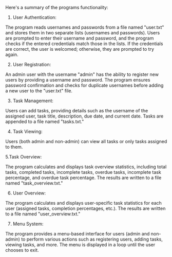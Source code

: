 Here's a summary of the programs functionality:

1. User Authentication:

The program reads usernames and passwords from a file named "user.txt" and stores them in two separate lists (usernames and passwords).
Users are prompted to enter their username and password, and the program checks if the entered credentials match those in the lists.
If the credentials are correct, the user is welcomed; otherwise, they are prompted to try again.

2. User Registration:

An admin user with the username "admin" has the ability to register new users by providing a username and password.
The program ensures password confirmation and checks for duplicate usernames before adding a new user to the "user.txt" file.

3. Task Management:

Users can add tasks, providing details such as the username of the assigned user, task title, description, due date, and current date.
Tasks are appended to a file named "tasks.txt."

4. Task Viewing:

Users (both admin and non-admin) can view all tasks or only tasks assigned to them.

5.Task Overview:

The program calculates and displays task overview statistics, including total tasks, completed tasks, incomplete tasks, overdue tasks, incomplete task percentage, and overdue task percentage.
The results are written to a file named "task_overview.txt."

6. User Overview:

The program calculates and displays user-specific task statistics for each user (assigned tasks, completion percentages, etc.).
The results are written to a file named "user_overview.txt."

7. Menu System:

The program provides a menu-based interface for users (admin and non-admin) to perform various actions such as registering users, adding tasks, viewing tasks, and more.
The menu is displayed in a loop until the user chooses to exit.
